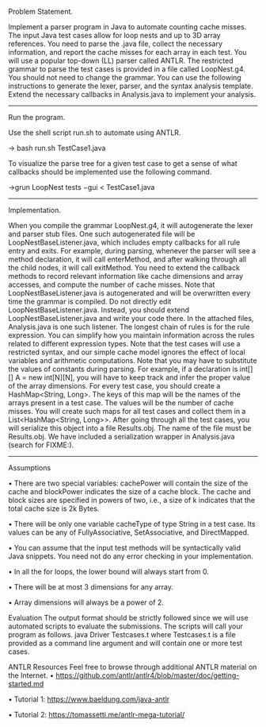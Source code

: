 Problem Statement.

Implement a parser program in Java to automate counting cache misses. The input Java test cases allow for loop nests and up to 3D array references. You need to parse the .java file, collect the
necessary information, and report the cache misses for each array in each test.
You will use a popular top-down (LL) parser called ANTLR. The restricted grammar to parse the test cases is provided in a file called LoopNest.g4. You should not need to change the grammar. You can use the following instructions to generate the lexer, parser, and the syntax analysis template. Extend the necessary callbacks in Analysis.java to implement your analysis.
_______________________________________________________________
Run the program.

Use the shell script run.sh to automate using ANTLR.

-> bash run.sh TestCase1.java

To visualize the parse tree for a given test case to get a sense of what callbacks should be implemented use the following command.

->grun LoopNest tests −gui < TestCase1.java
______________________________________________________________________________________________
Implementation. 

When you compile the grammar LoopNest.g4, it will autogenerate the lexer and parser stub files. One such autogenerated file will be LoopNestBaseListener.java, which
includes empty callbacks for all rule entry and exits. For example, during parsing, whenever the parser will see a method declaration, it will call enterMethod, and after walking through all the
child nodes, it will call exitMethod. You need to extend the callback methods to record relevant information like cache dimensions and array accesses, and compute the number of cache misses.
Note that LoopNestBaseListener.java is autogenerated and will be overwritten every time the grammar is compiled. Do not directly edit LoopNestBaseListener.java. Instead, you should
extend LoopNestBaseListener.java and write your code there. In the attached files, Analysis.java is one such listener. The longest chain of rules is for the rule expression. You can simplify how you maintain information
across the rules related to different expression types. Note that the test cases will use a restricted syntax, and our simple cache model ignores the effect of local variables and arithmetic computations.
Note that you may have to substitute the values of constants during parsing. For example, if a declaration is int[][] A = new int[N][N], you will have to keep track and infer the proper value
of the array dimensions.
For every test case, you should create a HashMap<String, Long>. The keys of this map will be the
names of the arrays present in a test case. The values will be the number of cache misses.
You will create such maps for all test cases and collect them in a List<HashMap<String, Long>>.
After going through all the test cases, you will serialize this object into a file Results.obj. The
name of the file must be Results.obj. We have included a serialization wrapper in Analysis.java
(search for FIXME:).
____________________________________________________________________
Assumptions

• There are two special variables: cachePower will contain the size of the cache and blockPower
indicates the size of a cache block. The cache and block sizes are specified in powers of two,
i.e., a size of k indicates that the total cache size is 2k Bytes.

• There will be only one variable cacheType of type String in a test case. Its values can be any
of FullyAssociative, SetAssociative, and DirectMapped.

• You can assume that the input test methods will be syntactically valid Java snippets. You
need not do any error checking in your implementation.

• In all the for loops, the lower bound will always start from 0.

• There will be at most 3 dimensions for any array.

• Array dimensions will always be a power of 2.

Evaluation The output format should be strictly followed since we will use automated scripts to
evaluate the submissions. The scripts will call your program as follows.
java Driver Testcases.t
where Testcases.t is a file provided as a command line argument and will contain one or more
test cases.

ANTLR Resources Feel free to browse through additional ANTLR material on the Internet.
• https://github.com/antlr/antlr4/blob/master/doc/getting-started.md

• Tutorial 1: https://www.baeldung.com/java-antlr

• Tutorial 2: https://tomassetti.me/antlr-mega-tutorial/
